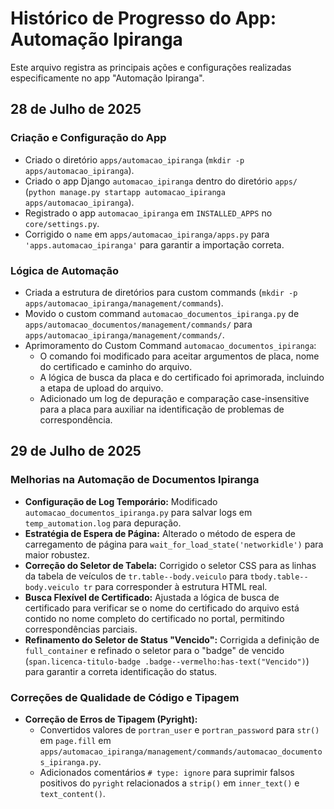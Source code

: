 # Histórico de Progresso do App: Automação Ipiranga

Este arquivo registra as principais ações e configurações realizadas especificamente no app "Automação Ipiranga".

## 28 de Julho de 2025

### Criação e Configuração do App
- Criado o diretório `apps/automacao_ipiranga` (`mkdir -p apps/automacao_ipiranga`).
- Criado o app Django `automacao_ipiranga` dentro do diretório `apps/` (`python manage.py startapp automacao_ipiranga apps/automacao_ipiranga`).
- Registrado o app `automacao_ipiranga` em `INSTALLED_APPS` no `core/settings.py`.
- Corrigido o `name` em `apps/automacao_ipiranga/apps.py` para `'apps.automacao_ipiranga'` para garantir a importação correta.

### Lógica de Automação
- Criada a estrutura de diretórios para custom commands (`mkdir -p apps/automacao_ipiranga/management/commands`).
- Movido o custom command `automacao_documentos_ipiranga.py` de `apps/automacao_documentos/management/commands/` para `apps/automacao_ipiranga/management/commands/`.
- Aprimoramento do Custom Command `automacao_documentos_ipiranga`:
    - O comando foi modificado para aceitar argumentos de placa, nome do certificado e caminho do arquivo.
    - A lógica de busca da placa e do certificado foi aprimorada, incluindo a etapa de upload do arquivo.
    - Adicionado um log de depuração e comparação case-insensitive para a placa para auxiliar na identificação de problemas de correspondência.

## 29 de Julho de 2025



### Melhorias na Automação de Documentos Ipiranga
- **Configuração de Log Temporário:** Modificado `automacao_documentos_ipiranga.py` para salvar logs em `temp_automation.log` para depuração.
- **Estratégia de Espera de Página:** Alterado o método de espera de carregamento de página para `wait_for_load_state('networkidle')` para maior robustez.
- **Correção do Seletor de Tabela:** Corrigido o seletor CSS para as linhas da tabela de veículos de `tr.table--body.veiculo` para `tbody.table--body.veiculo tr` para corresponder à estrutura HTML real.
- **Busca Flexível de Certificado:** Ajustada a lógica de busca de certificado para verificar se o nome do certificado do arquivo está contido no nome completo do certificado no portal, permitindo correspondências parciais.
- **Refinamento do Seletor de Status "Vencido":** Corrigida a definição de `full_container` e refinado o seletor para o "badge" de vencido (`span.licenca-titulo-badge .badge--vermelho:has-text("Vencido")`) para garantir a correta identificação do status.

### Correções de Qualidade de Código e Tipagem
- **Correção de Erros de Tipagem (Pyright):**
    - Convertidos valores de `portran_user` e `portran_password` para `str()` em `page.fill` em `apps/automacao_ipiranga/management/commands/automacao_documentos_ipiranga.py`.
    - Adicionados comentários `# type: ignore` para suprimir falsos positivos do `pyright` relacionados a `strip()` em `inner_text()` e `text_content()`.
